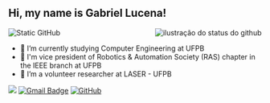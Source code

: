 ## Hi, my name is Gabriel Lucena!

<p align="right">
  <img
    src="https://github-readme-stats.vercel.app/api?username=gaabsjrer&show_icons=true&title_color=783c00&text_color=af552e&icon_color=783c00&bg_color=f8efd4&cache_seconds=2300"
    alt="ilustração do status do github"
    align="right"
    valign="middle"
  />
</p>

<p align="left">  
  <img src="https://img.shields.io/static/v1?label=Overview&message=gaabsjrer&color=f8efd4&style=for-the-badge&logo=GitHub" alt="Static GitHub"/>

  - 🔭 I’m currently studying Computer Engineering at UFPB
  - 🔬 I'm vice president of Robotics & Automation Society (RAS) chapter in the IEEE branch at UFPB 
  - 🤖 I’m a volunteer researcher at LASER - UFPB

  ![](https://komarev.com/ghpvc/?username=gaabsjrer&color=006bed)
  [![Gmail Badge](https://img.shields.io/badge/-gabriellucenasajr@gmail.com-006bed?style=flat-square&logo=Gmail&logoColor=white&link=mailto:gabriellucenasajr@gmail.com)](mailto:gabriellucenasajr@gmail.com)
  [![GitHub](https://img.shields.io/github/followers/gaabsjrer?label=follow&style=social)]((https://github.com/gaabsjrer))
</p>
